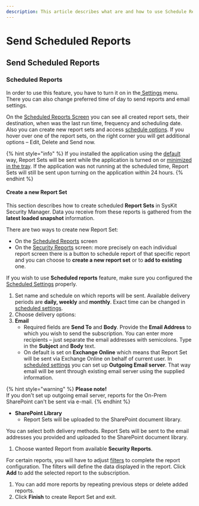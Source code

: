 ```yaml
---
description: This article describes what are and how to use Schedule Reports.
---
```


# Send Scheduled Reports

## Send Scheduled Reports

### Scheduled Reports

In order to use this feature, you have to turn it on in the[ Settings](../get-to-know-security-manager/settings-screen.md#schedule-options) menu. There you can also change preferred time of day to send reports and email settings.

On the [Scheduled Reports Screen](../get-to-know-security-manager/scheduled-reports-screen.md) you can see all created report sets, their destination, when was the last run time, frequency and scheduling date. Also you can create new report sets and access [schedule options](../get-to-know-security-manager/settings-screen.md#schedule-options). If you hover over one of the report sets, on the right corner you will get additional options – Edit, Delete and Send now.

{% hint style="info" %}
If you installed the application using the [default](../installation/installation-guide.md#installation-steps) way, Report Sets will be sent while the application is turned on or [minimized in the tray](../get-to-know-security-manager/settings-screen.md#general-settings). If the application was not running at the scheduled time, Report Sets will still be sent upon turning on the application within 24 hours.
{% endhint %}

#### Create a new Report Set

This section describes how to create scheduled **Report Sets** in SysKit Security Manager. Data you receive from these reports is gathered from the **latest loaded snapshot** information.

There are two ways to create new Report Set:

* On the [Scheduled Reports](../get-to-know-security-manager/scheduled-reports-screen.md) screen 
* On the [Security Reports](../get-to-know-security-manager/permissions-reports-screen.md) screen: more precisely on each individual report screen there is a button to schedule report of that specific report and you can choose to **create a new report set** or to **add to existing** one.

If you wish to use **Scheduled reports** feature, make sure you configured the [Scheduled Settings](send-scheduled-reports.md#internal/get-to-know-security-manager/settings-screen/#scheduled) properly.

1. Set name and schedule on which reports will be sent. Available delivery periods are **daily, weekly** and **monthly**. Exact time can be changed in[ scheduled settings](../get-to-know-security-manager/settings-screen.md#schedule-options).  
2. Choose delivery options:
3. **Email**
   * Required fields are **Send To** and **Body**. Provide the **Email Address** to which you wish to send the subscription. You can enter more recipients – just separate the email addresses with semicolons. Type in the **Subject** and **Body** text. 
   * On default is set on **Exchange Online** which means that Report Set will be sent via Exchange Online on behalf of current user. In [scheduled settings](../get-to-know-security-manager/settings-screen.md#schedule-options) you can set up **Outgoing Email server**. That way email will be sent through existing email server using the supplied information.

{% hint style="warning" %}
**Please note!**   
If you don't set up outgoing email server, reports for the On-Prem SharePoint can't be sent via e-mail.
{% endhint %}

* **SharePoint Library** 
  * Report Sets will be uploaded to the SharePoint document library.

You can select both delivery methods. Report Sets will be sent to the email addresses you provided and uploaded to the SharePoint document library.

1. Choose wanted Report from available **Security Reports**. 

For certain reports, you will have to adjust [filters](use-filters-drill-and-column-chooser.md#filters) to complete the report configuration. The filters will define the data displayed in the report. Click **Add** to add the selected report to the subscription.

1. You can add more reports by repeating previous steps or delete added reports.
2. Click **Finish** to create Report Set and exit.

